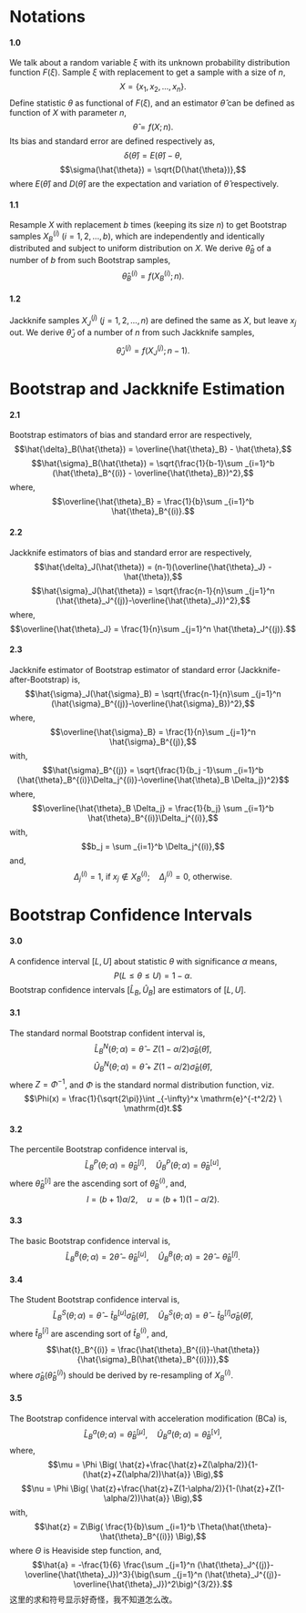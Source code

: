 # Notations

#### 1.0

We talk about a random variable $\xi$ with its unknown probability
distribution function $F(\xi)$. Sample $\xi$ with replacement to get a
sample with a size of $n$, $$X = \{ x_1, x_2, ..., x_n \} .$$ Define
statistic $\theta$ as functional of $F(\xi)$, and an estimator
$\hat{\theta}$ can be defined as function of $X$ with parameter $n$,
$$\hat{\theta} = f(X;n) .$$ Its bias and standard error are defined
respectively as, $$\delta(\hat{\theta}) = E(\hat{\theta}) - \theta,$$
$$\sigma(\hat{\theta}) = \sqrt{D(\hat{\theta})},$$ where
$E(\hat{\theta})$ and $D(\hat{\theta})$ are the expectation and
variation of $\hat{\theta}$ respectively.

#### 1.1

Resample $X$ with replacement $b$ times (keeping its size $n$) to get
Bootstrap samples $X_B^{(i)}$ ($i = 1, 2, ..., b$), which are
independently and identically distributed and subject to uniform
distribution on $X$. We derive $\hat{\theta}_B$ of a number of $b$ from
such Bootstrap samples, $$\hat{\theta}_B^{(i)} = f(X_B^{(i)};n) .$$

#### 1.2

Jackknife samples $X_J^{(j)}$ ($j = 1, 2, ..., n$) are defined the same
as $X$, but leave $x_j$ out. We derive $\hat{\theta}_J$ of a number of
$n$ from such Jackknife samples,
$$\hat{\theta}_J^{(j)} = f(X_J^{(j)};n-1).$$

# Bootstrap and Jackknife Estimation

#### 2.1

Bootstrap estimators of bias and standard error are respectively,
$$\hat{\delta}_B(\hat{\theta}) = \overline{\hat{\theta}_B} - \hat{\theta},$$
$$\hat{\sigma}_B(\hat{\theta}) = \sqrt{\frac{1}{b-1}\sum _{i=1}^b (\hat{\theta}_B^{(i)} - \overline{\hat{\theta}_B})^2},$$
where,
$$\overline{\hat{\theta}_B} = \frac{1}{b}\sum _{i=1}^b \hat{\theta}_B^{(i)}.$$

#### 2.2

Jackknife estimators of bias and standard error are respectively,
$$\hat{\delta}_J(\hat{\theta}) = (n-1)(\overline{\hat{\theta}_J} - \hat{\theta}),$$
$$\hat{\sigma}_J(\hat{\theta}) = \sqrt{\frac{n-1}{n}\sum _{j=1}^n (\hat{\theta}_J^{(j)}-\overline{\hat{\theta}_J})^2},$$
where,
$$\overline{\hat{\theta}_J} = \frac{1}{n}\sum _{j=1}^n \hat{\theta}_J^{(j)}.$$

#### 2.3

Jackknife estimator of Bootstrap estimator of standard error
(Jackknife-after-Bootstrap) is,
$$\hat{\sigma}_J(\hat{\sigma}_B) = \sqrt{\frac{n-1}{n}\sum _{j=1}^n (\hat{\sigma}_B^{(j)}-\overline{\hat{\sigma}_B})^2},$$
where,
$$\overline{\hat{\sigma}_B} = \frac{1}{n}\sum _{j=1}^n \hat{\sigma}_B^{(j)},$$
with,
$$\hat{\sigma}_B^{(j)} = \sqrt{\frac{1}{b_j -1}\sum _{i=1}^b (\hat{\theta}_B^{(i)}\Delta_j^{(i)}-\overline{\hat{\theta}_B \Delta_j})^2}$$
where,
$$\overline{\hat{\theta}_B \Delta_j} = \frac{1}{b_j} \sum _{i=1}^b \hat{\theta}_B^{(i)}\Delta_j^{(i)},$$
with, $$b_j = \sum _{i=1}^b \Delta_j^{(i)},$$ and,
$$\Delta_j^{(i)} = 1,\ \mathrm{if}\ x_j \notin X_B^{(i)};\quad \Delta_j^{(i)} = 0,\ \mathrm{otherwise}.$$

# Bootstrap Confidence Intervals

#### 3.0

A confidence interval $[L,U]$ about statistic $\theta$ with significance
$\alpha$ means, $$P(L \leq \theta \leq U) = 1-\alpha.$$ Bootstrap
confidence intervals $[\hat{L}_B,\hat{U}_B]$ are estimators of $[L,U]$.

#### 3.1

The standard normal Bootstrap confident interval is,
$$\hat{L}_B^N(\theta;\alpha) = \hat{\theta} - Z(1-\alpha/2)\hat{\sigma}_B(\hat{\theta}),$$
$$\hat{U}_B^N(\theta;\alpha) = \hat{\theta} + Z(1-\alpha/2)\hat{\sigma}_B(\hat{\theta}),$$
where $Z = \Phi^{-1}$, and $\Phi$ is the standard normal distribution
function, viz.
$$\Phi(x) = \frac{1}{\sqrt{2\pi}}\int _{-\infty}^x \mathrm{e}^{-t^2/2} \ \mathrm{d}t.$$

#### 3.2

The percentile Bootstrap confidence interval is,
$$\hat{L}_B^P(\theta;\alpha) = \hat{\theta}_B^{[l]},\quad \hat{U}_B^P(\theta;\alpha) = \hat{\theta}_B^{[u]},$$
where $\hat{\theta}_B^{[i]}$ are the ascending sort of
$\hat{\theta}_B^{(i)}$, and,
$$l = (b+1)\alpha/2,\quad u = (b+1)(1-\alpha/2).$$

#### 3.3

The basic Bootstrap confidence interval is,
$$\hat{L}_B^B(\theta;\alpha) = 2\hat{\theta} - \hat{\theta}_B^{[u]},\quad \hat{U}_B^B(\theta;\alpha) = 2\hat{\theta} - \hat{\theta}_B^{[l]}.$$

#### 3.4

The Student Bootstrap confidence interval is,
$$\hat{L}_B^S(\theta;\alpha) = \hat{\theta} - \hat{t}_B^{[u]}\hat{\sigma}_B(\hat{\theta}),\quad \hat{U}_B^S(\theta;\alpha) = \hat{\theta} - \hat{t}_B^{[l]}\hat{\sigma}_B(\hat{\theta}),$$
where $\hat{t}_B^{[i]}$ are ascending sort of $\hat{t}_B^{(i)}$, and,
$$\hat{t}_B^{(i)} = \frac{\hat{\theta}_B^{(i)}-\hat{\theta}}{\hat{\sigma}_B(\hat{\theta}_B^{(i)})},$$
where $\hat{\sigma}_B(\hat{\theta}_B^{(i)})$ should be derived by
re-resampling of $X_B^{(i)}$.

#### 3.5

The Bootstrap confidence interval with acceleration modification (BCa)
is,
$$\hat{L}_B^a(\theta;\alpha) = \hat{\theta}_B^{[\mu]},\quad \hat{U}_B^a(\theta;\alpha) = \hat{\theta}_B^{[\nu]},$$
where,
$$\mu = \Phi \Big( \hat{z}+\frac{\hat{z}+Z(\alpha/2)}{1-(\hat{z}+Z(\alpha/2))\hat{a}} \Big),$$
$$\nu = \Phi \Big( \hat{z}+\frac{\hat{z}+Z(1-\alpha/2)}{1-(\hat{z}+Z(1-\alpha/2))\hat{a}} \Big),$$
with,
$$\hat{z} = Z\Big( \frac{1}{b}\sum _{i=1}^b \Theta(\hat{\theta}-\hat{\theta}_B^{(i)}) \Big),$$
where $\Theta$ is Heaviside step function, and,
$$\hat{a} = -\frac{1}{6} \frac{\sum _{j=1}^n (\hat{\theta}_J^{(j)}-\overline{\hat{\theta}_J})^3}{\big(\sum _{j=1}^n (\hat{\theta}_J^{(j)}-\overline{\hat{\theta}_J})^2\big)^{3/2}}.$$
这里的求和符号显示好奇怪，我不知道怎么改。
